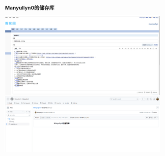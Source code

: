 ###  Manyullyn0的储存库
![.](https://github.com/Manyullyn0/Manyullyn0/blob/main/images/bokeyuan.png)
![.](https://github.com/Manyullyn0/Manyullyn0/blob/main/images/githubtu.png)
<!--
**Manyullyn0/Manyullyn0** is a ✨ _special_ ✨ repository because its `README.md` (this file) appears on your GitHub profile.

Here are some ideas to get you started:

- 🔭 I’m currently working on ...
- 🌱 I’m currently learning ...
- 👯 I’m looking to collaborate on ...
- 🤔 I’m looking for help with ...
- 💬 Ask me about ...
- 📫 How to reach me: ...
- 😄 Pronouns: ...
- ⚡ Fun fact: ...
-->
